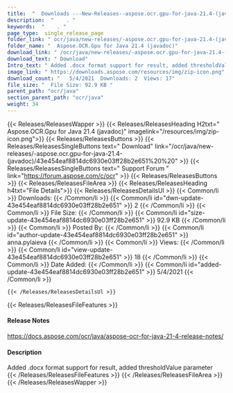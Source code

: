 ```yaml
---
title:  "  Downloads ---New-Releases--aspose.ocr.gpu-for-java-21.4-(javadoc) . " 
description:  "    . " 
keywords:  "    . " 
page_type:  single_release_page
folder_link: " ocr/java/new-releases/-aspose.ocr.gpu-for-java-21.4-(javadoc)/"
folder_name: "  Aspose.OCR.Gpu for Java 21.4 (javadoc)"
download_link: " /ocr/java/new-releases/-aspose.ocr.gpu-for-java-21.4-(javadoc)/43e454eaf8814dc6930e03ff28b2e651"
download_text: " Download"
Intro_text: " Added .docx format support for result, added thresholdValue parameter"
image_link: " https://downloads.aspose.com/resources/img/zip-icon.png"
download_count: "   5/4/2021  Downloads: 2  Views: 17"
file_size: "  File Size: 92.9 KB "
parent_path: "ocr/java"
section_parent_path: "ocr/java"
weight: 34 
---
```


{{< Releases/ReleasesWapper >}}
  {{< Releases/ReleasesHeading H2txt="  Aspose.OCR.Gpu for Java 21.4 (javadoc)" imagelink="/resources/img/zip-icon.png">}}
  {{< Releases/ReleasesButtons >}}
    {{< Releases/ReleasesSingleButtons text=" Download" link="/ocr/java/new-releases/-aspose.ocr.gpu-for-java-21.4-(javadoc)/43e454eaf8814dc6930e03ff28b2e651%20%20" >}}
    {{< Releases/ReleasesSingleButtons text=" Support Forum " link="https://forum.aspose.com/c/ocr" >}}
  {{< Releases/ReleasesButtons >}}
  {{< Releases/ReleasesFileArea >}}
    {{< Releases/ReleasesHeading h4txt="File Details">}}
    {{< Releases/ReleasesDetailsUl >}}
            {{< Common/li  >}} Downloads: {{< /Common/li >}} 
      {{< Common/li id="dwn-update-43e454eaf8814dc6930e03ff28b2e651" >}} 2 {{< /Common/li >}} 
      {{< Common/li  >}} File Size: {{< /Common/li >}} 
      {{< Common/li id="size-update-43e454eaf8814dc6930e03ff28b2e651" >}} 92.9 KB {{< /Common/li >}} 
      {{< Common/li  >}} Posted By: {{< /Common/li >}} 
      {{< Common/li id="author-update-43e454eaf8814dc6930e03ff28b2e651" >}} anna.pylaieva {{< /Common/li >}} 
      {{< Common/li  >}} Views: {{< /Common/li >}} 
      {{< Common/li id="view-update-43e454eaf8814dc6930e03ff28b2e651" >}} 18 {{< /Common/li >}} 
      {{< Common/li  >}} Date Added: {{< /Common/li >}} 
      {{< Common/li id="added-update-43e454eaf8814dc6930e03ff28b2e651" >}} 5/4/2021 {{< /Common/li >}} 

    {{< /Releases/ReleasesDetailsUl >}}

  {{< Releases/ReleasesFileFeatures >}}
      <h4>Release Notes</h4><div><a href="https://docs.aspose.com/ocr/java/aspose-ocr-for-java-21-4-release-notes/">https://docs.aspose.com/ocr/java/aspose-ocr-for-java-21-4-release-notes/</a></div><h4>Description</h4><div class="HTMLDescription">Added .docx format support for result, added thresholdValue parameter</div>
  {{< /Releases/ReleasesFileFeatures >}}
 {{< /Releases/ReleasesFileArea >}}
{{< /Releases/ReleasesWapper >}}


